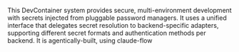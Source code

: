 This DevContainer system provides secure, multi-environment development with secrets injected from pluggable password managers. It uses a unified interface that delegates secret resolution to backend-specific adapters, supporting different secret formats and authentication methods per backend.
It is agentically-built, using claude-flow
